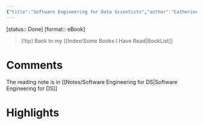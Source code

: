 ```yaml
---
{"title":"Software Engineering for Data Scientists","author":"Catherine Nelson","EndDate":"2025-04-19","publisher":"O’Reilly","dg-publish":true,"permalink":"/BookNotes/Software Engineering for Data Scientists/","dgPassFrontmatter":true,"noteIcon":""}
---
```


[status:: Done]
[format:: eBook]

>[!tip] Back to my [[Index/Some Books I Have Read\|BookList]]

# Comments
The reading note is in [[Notes/Software Engineering for DS\|Software Engineering for DS]]

# Highlights